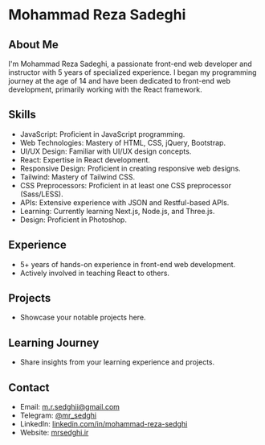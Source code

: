 # Mohammad Reza Sadeghi

## About Me
I'm Mohammad Reza Sadeghi, a passionate front-end web developer and instructor with 5 years of specialized experience. I began my programming journey at the age of 14 and have been dedicated to front-end web development, primarily working with the React framework.

## Skills
- JavaScript: Proficient in JavaScript programming.
- Web Technologies: Mastery of HTML, CSS, jQuery, Bootstrap.
- UI/UX Design: Familiar with UI/UX design concepts.
- React: Expertise in React development.
- Responsive Design: Proficient in creating responsive web designs.
- Tailwind: Mastery of Tailwind CSS.
- CSS Preprocessors: Proficient in at least one CSS preprocessor (Sass/LESS).
- APIs: Extensive experience with JSON and Restful-based APIs.
- Learning: Currently learning Next.js, Node.js, and Three.js.
- Design: Proficient in Photoshop.

## Experience
- 5+ years of hands-on experience in front-end web development.
- Actively involved in teaching React to others.

## Projects
- Showcase your notable projects here.

## Learning Journey
- Share insights from your learning experience and projects.

## Contact
- Email: m.r.sedghii@gmail.com
- Telegram: [@mr_sedghi](https://t.me/mr_sedghi)
- LinkedIn: [linkedin.com/in/mohammad-reza-sedghi](https://www.linkedin.com/in/mohammad-reza-sedghi-871587168/?trk=people-guest_people_search-card&originalSubdomain=ir)
- Website: [mrsedghi.ir](http://mrsedghi.ir/)

<!---
mrsedghi/mrsedghi is a ✨ special ✨ repository because its `README.md` (this file) appears on your GitHub profile.
You can click the Preview link to take a look at your changes.
--->
